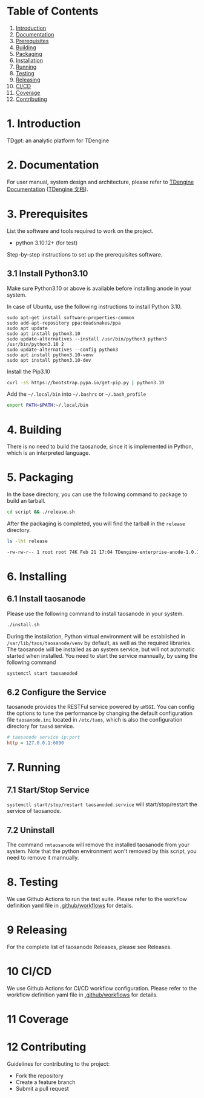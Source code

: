 # Table of Contents

1. [Introduction](#1-introduction)
1. [Documentation](#2-documentation)
1. [Prerequisites](#3-prerequisites)
1. [Building](#4-building)
1. [Packaging](#5-packaging)
1. [Installation](#6-installing)
1. [Running](#7-running)
1. [Testing](#8-testing)
1. [Releasing](#9-releasing)
1. [CI/CD](#10-cicd)
1. [Coverage](#11-coverage)
1. [Contributing](#12-contributing)

# 1. Introduction

TDgpt: an analytic platform for TDengine

# 2. Documentation

For user manual, system design and architecture, please refer to [TDengine Documentation](https://docs.tdengine.com/next) ([TDengine 文档](https://docs.taosdata.com/next)).

# 3. Prerequisites

List the software and tools required to work on the project.

- python 3.10.12+ (for test)

Step-by-step instructions to set up the prerequisites software.

## 3.1 Install Python3.10
Make sure Python3.10 or above is available before installing anode in your system.

In case of Ubuntu, use the following instructions to install Python 3.10.

```
sudo apt-get install software-properties-common
sudo add-apt-repository ppa:deadsnakes/ppa
sudo apt update
sudo apt install python3.10
sudo update-alternatives --install /usr/bin/python3 python3 /usr/bin/python3.10 2
sudo update-alternatives --config python3
sudo apt install python3.10-venv
sudo apt install python3.10-dev
```

Install the Pip3.10

```bash
curl -sS https://bootstrap.pypa.io/get-pip.py | python3.10
```

Add the ``~/.local/bin`` into ``~/.bashrc`` or ``~/.bash_profile``

```bash
export PATH=$PATH:~/.local/bin
```

# 4. Building
There is no need to build the taosanode, since it is implemented in Python, which is an interpreted language.


# 5. Packaging
In the base directory, you can use the following command to package to build an tarball.

```bash
cd script && ./release.sh
```

After the packaging is completed, you will find the tarball in the `release` directory.

```bash
ls -lht release

-rw-rw-r-- 1 root root 74K Feb 21 17:04 TDengine-enterprise-anode-1.0.1.tar.gz
```

# 6. Installing

## 6.1 Install taosanode

Please use the following command to install taosanode in your system.

```bash
./install.sh
```

During the installation, Python virtual environment will be established in `/var/lib/taos/taosanode/venv` by default, as well as the required libraries.
The taosanode will be installed as an system service, but will not automatic started when installed. You need to start the service mannually, by using the following command

```bash
systemctl start taosanoded
```


## 6.2 Configure the Service
taosanode provides the RESTFul service powered by `uWSGI`. You can config the options to tune the 
performance by changing the default configuration file `taosanode.ini` located in `/etc/taos`, which is also the configuration directory for `taosd` service.

```ini
# taosanode service ip:port
http = 127.0.0.1:6090
```

# 7. Running
## 7.1 Start/Stop Service
`systemctl start/stop/restart taosanoded.service` will start/stop/restart the service of taosanode.


## 7.2 Uninstall
The command `rmtaosanode` will remove the installed taosanode from your system. Note that the python environment won't removed by this script, you need to remove it mannually.

# 8. Testing

We use Github Actions to run the test suite. Please refer to the workflow definition yaml file in [.github/workflows](../../.github/workflows/) for details.

# 9 Releasing

For the complete list of taosanode Releases, please see Releases.

# 10 CI/CD

We use Github Actions for CI/CD workflow configuration. Please refer to the workflow definition yaml file in [.github/workflows](../../.github/workflows/) for details.

# 11 Coverage


# 12 Contributing

Guidelines for contributing to the project:

- Fork the repository
- Create a feature branch
- Submit a pull request

